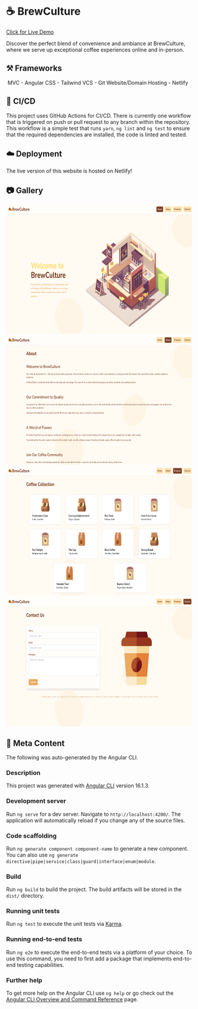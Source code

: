 # ☕ BrewCulture

[Click for Live Demo](https://brewculture.netlify.app/)

Discover the perfect blend of convenience and ambiance at BrewCulture, where we serve up exceptional coffee experiences online and in-person.

## ⚒️ Frameworks
️
MVC - Angular
CSS - Tailwind
VCS - Git
Website/Domain Hosting - Netlify

## 🧪 CI/CD

This project uses GitHub Actions for CI/CD. There is currently one workflow that is triggered on push or pull request to any branch within the repository. This workflow is a simple test that runs `yarn`, `ng lint` and `ng test` to ensure that the required dependencies are installed, the code is linted and tested.

## ☁️ Deployment

The live version of this website is hosted on Netlify!

## 📷 Gallery

<img src="./gallery/home-page.png" width="700px" height="350" />
<img src="./gallery/about-page.png" width="700px" height="350" />
<img src="./gallery/products-page.png" width="700px" height="350" />
<img src="./gallery/contact-page.png" width="700px" height="350" />

## 📖 Meta Content

The following was auto-generated by the Angular CLI.

### Description

This project was generated with [Angular CLI](https://github.com/angular/angular-cli) version 16.1.3.

### Development server

Run `ng serve` for a dev server. Navigate to `http://localhost:4200/`. The application will automatically reload if you change any of the source files.

### Code scaffolding

Run `ng generate component component-name` to generate a new component. You can also use `ng generate directive|pipe|service|class|guard|interface|enum|module`.

### Build

Run `ng build` to build the project. The build artifacts will be stored in the `dist/` directory.

### Running unit tests

Run `ng test` to execute the unit tests via [Karma](https://karma-runner.github.io).

### Running end-to-end tests

Run `ng e2e` to execute the end-to-end tests via a platform of your choice. To use this command, you need to first add a package that implements end-to-end testing capabilities.

### Further help

To get more help on the Angular CLI use `ng help` or go check out the [Angular CLI Overview and Command Reference](https://angular.io/cli) page.
